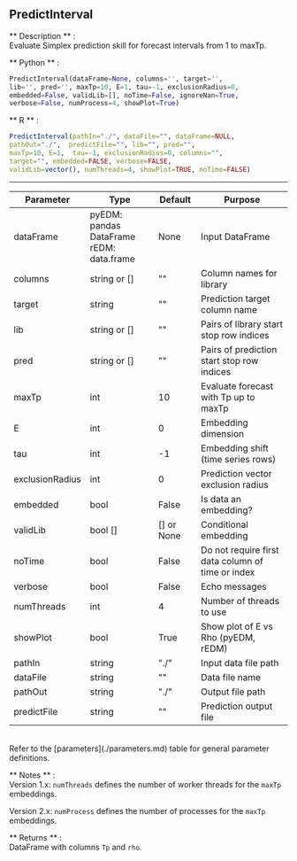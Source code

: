 
## <function> PredictInterval </function> 
** Description **  :   
Evaluate Simplex prediction skill for forecast intervals from 1 to maxTp.

** Python **  :   
```python
PredictInterval(dataFrame=None, columns='', target='',
lib='', pred='', maxTp=10, E=1, tau=-1, exclusionRadius=0,
embedded=False, validLib=[], noTime=False, ignoreNan=True,
verbose=False, numProcess=4, showPlot=True)
```

** R **  :   
```R
PredictInterval(pathIn="./", dataFile="", dataFrame=NULL,
pathOut="./",  predictFile="", lib="", pred="",
maxTp=10, E=1,  tau=-1, exclusionRadius=0, columns="",
target="", embedded=FALSE, verbose=FALSE,
validLib=vector(), numThreads=4, showPlot=TRUE, noTime=FALSE)
```

---

| Parameter | Type | Default | Purpose |
| --------- | ---- | ------- | ------- |
| dataFrame | pyEDM: pandas DataFrame<br/>rEDM: data.frame |None|Input DataFrame| 
| columns | string or []| "" | Column names for library | 
| target    | string | ""    | Prediction target column name |
| lib   | string or [] | ""  | Pairs of library start stop row indices |
| pred  | string or [] | ""  | Pairs of prediction start stop row indices |
| maxTp     | int    | 10    | Evaluate forecast with Tp up to maxTp | 
| E         | int    | 0     | Embedding dimension | 
| tau       | int    | -1    | Embedding shift (time series rows) | 
| exclusionRadius | int | 0  | Prediction vector exclusion radius |
| embedded  | bool   | False | Is data an embedding?  |
| validLib  | bool [] | [] or None | Conditional embedding |
| noTime    | bool | False | Do not require first data column of time or index |
| verbose   | bool   | False | Echo messages |
| numThreads| int    | 4     | Number of threads to use |
| showPlot  | bool   | True  | Show plot of E vs Rho (pyEDM, rEDM) |
| pathIn    | string | "./"  | Input data file path | 
| dataFile  | string | ""    | Data file name | 
| pathOut   | string | "./"  | Output file path | 
| predictFile | string | ""  | Prediction output file | 

<br/>
Refer to the [parameters](./parameters.md) table for general parameter definitions.

** Notes **  :   
Version 1.x: `numThreads` defines the number of worker threads for the `maxTp` embeddings.

Version 2.x: `numProcess` defines the number of processes for the `maxTp` embeddings.

** Returns **  :   
DataFrame with columns `Tp` and `rho`. 
